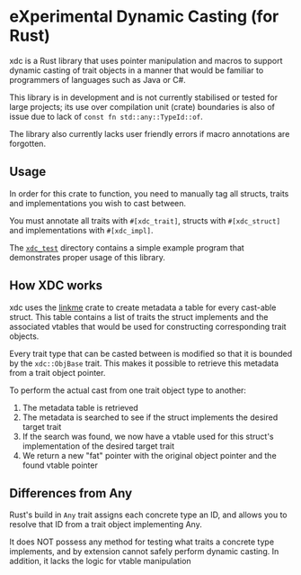 # eXperimental Dynamic Casting (for Rust)

xdc is a Rust library that uses pointer manipulation and macros to support dynamic casting of trait objects in a manner that would be familiar to programmers of languages such as Java or C#.

This library is in development and is not currently stabilised or tested for large projects; its use over compilation
unit (crate) boundaries is also of issue due to lack of `const fn std::any::TypeId::of`. 

The library also currently lacks user friendly errors if macro annotations are forgotten.

## Usage

In order for this crate to function, you need to manually tag all structs, traits and implementations you wish to cast between.

You must annotate all traits with `#[xdc_trait]`, structs with `#[xdc_struct]` and implementations with `#[xdc_impl]`.

The [`xdc_test`](./xdc_test) directory contains a simple example program that demonstrates proper usage of this library.

## How XDC works

xdc uses the [linkme](https://github.com/dtolnay/linkme) crate to create metadata a table for every cast-able struct. This table contains a list of traits the struct implements and the associated vtables that would be used for constructing corresponding trait objects.

Every trait type that can be casted between is modified so that it is bounded by the `xdc::ObjBase` trait. This makes it possible to retrieve this metadata from a trait object pointer.

To perform the actual cast from one trait object type to another:

1. The metadata table is retrieved
2. The metadata is searched to see if the struct implements the desired target trait
3. If the search was found, we now have a vtable used for this struct's implementation of the desired target trait
4. We return a new "fat" pointer with the original object pointer and the found vtable pointer

## Differences from Any

Rust's build in `Any` trait assigns each concrete type an ID, and allows you to resolve that ID from a trait object implementing Any. 

It does NOT possess any method for testing what traits a concrete type implements, and by extension cannot safely perform dynamic casting.
In addition, it lacks the logic for vtable manipulation

